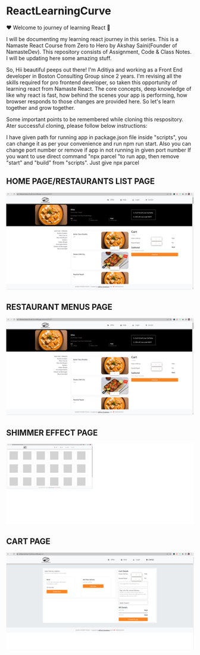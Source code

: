 # ReactLearningCurve

❤️ Welcome to journey of learning React 🙏

I will be documenting my learning react journey in this series. This is a Namaste React Course from Zero to Hero by Akshay Saini(Founder of NamasteDev). This repository consists of Assignment, Code & Class Notes. I will be updating here some amazing stuff.

So, Hii beautiful peeps out there! I'm Aditiya and working as a Front End developer in Boston Consulting Group since 2 years. I'm revising all the skills required for pro frontend developer, so taken this opportunity of learning react from Namaste React. The core concepts, deep knowledge of like why react is fast, how behind the scenes your app is performing, how browser responds to those changes are provided here. So let's learn together and grow together.

Some important points to be remembered while cloning this respository. Ater successful cloning, please follow below instructions:

I have given path for running app in package.json file inside "scripts", you can change it as per your convenience and run npm run start.
Also you can change port number or remove if app in not running in given port number
If you want to use direct command "npx parcel "to run app, then remove "start" and "build" from "scripts". Just give npx parcel

## HOME PAGE/RESTAURANTS LIST PAGE

![HOME](https://github.com/AditiyaS-cloud/ReactLearningCurve/blob/main/src/assets/screenshots/homepage.png?raw=true)

## RESTAURANT MENUS PAGE

![MENU](https://github.com/AditiyaS-cloud/ReactLearningCurve/blob/main/src/assets/screenshots/restaurant_details.png?raw=true)

## SHIMMER EFFECT PAGE

![SHIMMER](https://github.com/AditiyaS-cloud/ReactLearningCurve/blob/main/src/assets/screenshots/shimmer.png?raw=true)

## CART PAGE

![CART](https://github.com/AditiyaS-cloud/ReactLearningCurve/blob/main/src/assets/screenshots/cart_page.png?raw=true)
